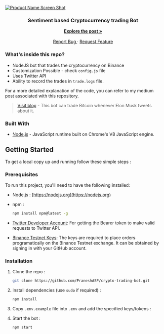 [![Product Name Screen Shot](https://cdn-images-1.medium.com/max/2560/1*8OvHd4ONUtZLQFSMQ4kVwg.jpeg)]()


<!-- PROJECT LOGO -->
<p align="center">
  <h3 align="center">Sentiment based Cryptocurrency trading Bot</h3>
  <p align="center">
     <a href="<Link Here>"><strong>Explore the post »</strong></a>
     <br /> <br />
    <a href="https://github.com/PraneshASP/crypto-trading-bot/issues">Report Bug </a>
    ·
    <a href="https://github.com/PraneshASP/crypto-trading-bot/issues"> Request Feature</a>
  </p>
</p>

<!-- ABOUT THE PROJECT -->

### What's inside this repo?

- NodeJS bot that trades the cryptocurrency on Binance 
- Customization Possible - check `config.js` file
- Uses Twitter API
- Ability to record the trades in `trade.logs` file.

For a more detailed explanation of the code, you can refer to my medium post associated with this repository.

> [Visit blog](<Link Here>) - This bot can trade Bitcoin whenever Elon Musk tweets about it.

### Built With

- [Node.js]() - JavaScript runtime built on Chrome's V8 JavaScript engine.

<!-- GETTING STARTED -->

## Getting Started

To get a local copy up and running follow these simple steps :

### Prerequisites

To run this project, you'll need to have the following installed:

- Node.js : [https://nodejs.org](https://nodejs.org)

- npm :
  ```sh
  npm install npm@latest -g
  ```
- [Twitter Developer Account](https://developer.twitter.com/en/apply/user.html): For getting the Bearer token to make valid requests to Twitter API. <br>

- [Binance Testnet Keys](https://testnet.binance.vision): The keys are required to place orders programatically on the Binance Testnet exchange. It can be obtained by signing in with  your GitHub account.

### Installation

1. Clone the repo :
   ```sh
   git clone https://github.com/PraneshASP/crypto-trading-bot.git
   ```
2. Install dependencies (use `sudo` if required) :

   ```sh
   npm install
   ```

3. Copy `.env.example` file into `.env` and add the specified keys/tokens :


4. Start the bot :
   ```sh
   npm start
   ```
